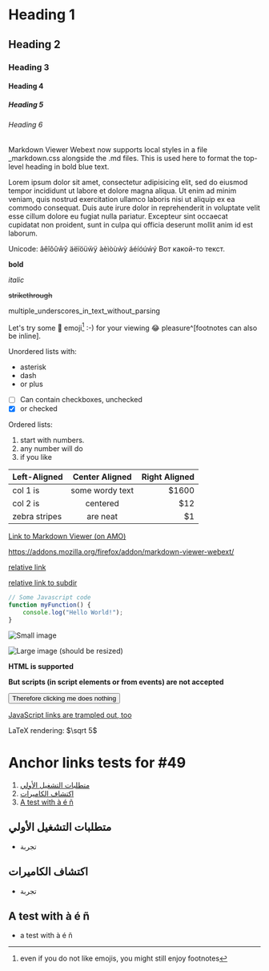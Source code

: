 ﻿# Heading 1
## Heading 2
### Heading 3
#### Heading 4
##### Heading 5
###### Heading 6

Markdown Viewer Webext now supports local styles in a file _markdown.css alongside the .md files.
This is used here to format the top-level heading in bold blue text.

Lorem ipsum dolor sit amet, consectetur adipisicing elit, sed do eiusmod
tempor incididunt ut labore et dolore magna aliqua. Ut enim ad minim veniam,
quis nostrud exercitation ullamco laboris nisi ut aliquip ex ea commodo
consequat. Duis aute irure dolor in reprehenderit in voluptate velit esse
cillum dolore eu fugiat nulla pariatur. Excepteur sint occaecat cupidatat non
proident, sunt in culpa qui officia deserunt mollit anim id est laborum.

Unicode: âêîôûŵŷ äëïöüẅÿ àèìòùẁỳ áéíóúẃý   Вот какой-то текст.

**bold**

*italic*

~~strikethrough~~

multiple_underscores_in_text_without_parsing

Let's try some :slightly_smiling_face: emoji[^1] :-) for your viewing :joy: pleasure^[footnotes can also be inline].

[^1]: even if you do not like emojis, you might still enjoy footnotes

Unordered lists with:
- asterisk
- dash
- or plus
- [ ] Can contain checkboxes, unchecked
- [X] or checked

Ordered lists:
1. start with numbers.
2. any number will do
3. if you like

| Left-Aligned  | Center Aligned  | Right Aligned |
| :------------ |:---------------:| -----:|
| col 1 is      | some wordy text | $1600 |
| col 2 is      | centered        |   $12 |
| zebra stripes | are neat        |    $1 |

[Link to Markdown Viewer (on AMO)](https://addons.mozilla.org/firefox/addon/markdown-viewer-webext/)

https://addons.mozilla.org/firefox/addon/markdown-viewer-webext/

[relative link](test-nobom.md)

[relative link to subdir](sub/hello-sub.md)

```js
// Some Javascript code
function myFunction() {
	console.log("Hello World!");
}
```

![Small image](http://lorempixel.com/400/200/)

![Large image (should be resized)](http://lorempixel.com/1200/200/)

<strong>HTML is supported</strong>

<strong onclick="alert('XSS')">But scripts (in script elements or from events) are not accepted</strong>

<button onclick="alert('XSS')" onload="console.log('loaded')">Therefore clicking me does nothing</button>

<script type="text/javascript">console.log('XSS');</script>

<a href=" JavaScript:alert('XSS')">JavaScript links are trampled out, too</a>

LaTeX rendering: $\sqrt 5$

# Anchor links tests for #49

1. [متطلبات التشغيل الأولي](#متطلبات-التشغيل-الأولي)
2. [اكتشاف الكاميرات](#اكتشاف-الكاميرات)
3. [A test with à é ñ](#a-test-with-à-é-ñ)

## متطلبات التشغيل الأولي
* تجربة

## اكتشاف الكاميرات
* تجربة

## A test with à é ñ
* a test with à é ñ

